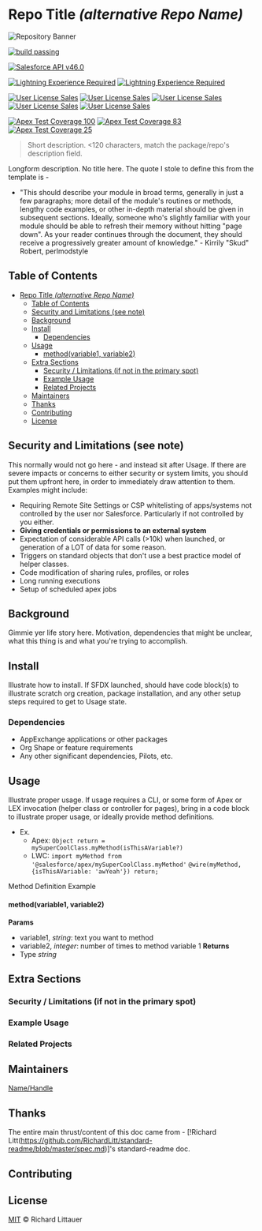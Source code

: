 # Repo Title _(alternative Repo Name)_
<!-- 
    This should be identical to the repository name/project name, or a relevant title, with the repo name in the italicized paranthesis. The repo name should be in this title is what I'm gettin at here.
-->
![Repository Banner](/images/RepoLogo)
<!-- Optional. This should be sourced from your repository locally. No text needed. 
-->

[![build passing](https://img.shields.io/badge/build-passing-green.svg)]()

[![Salesforce API v46.0](https://img.shields.io/badge/Salesforce%20API-v46.0-blue.svg)]()

[![Lightning Experience Required](https://img.shields.io/badge/Lightning%20Experience-Required-informational.svg)]()
[![Lightning Experience Required](https://img.shields.io/badge/Lightning%20Experience-Not%20Required-inactive.svg)]()

[![User License Sales](https://img.shields.io/badge/User%20License-Sales-3d867d.svg)]()
[![User License Sales](https://img.shields.io/badge/User%20License-Service-7f2443.svg)]()
[![User License Sales](https://img.shields.io/badge/User%20License-Communities-ffc20e.svg)]()
[![User License Sales](https://img.shields.io/badge/User%20License-Platform-032e61.svg)]()
[![User License Sales](https://img.shields.io/badge/User%20License-None-818181.svg)]()

[![Apex Test Coverage 100](https://img.shields.io/badge/Apex%20Test%20Coverage-100-brightgreen.svg)]()
[![Apex Test Coverage 83](https://img.shields.io/badge/Apex%20Test%20Coverage-83-yellowgreen.svg)]()
[![Apex Test Coverage 25](https://img.shields.io/badge/Apex%20Test%20Coverage-25-orange.svg)]()


<!-- 
    Badges
    Salesforce badges
        Salesforce API : Version Number
        Lightning Experience : Required / Not Required (Optional, unless using LWC/Aura)
        User License: Sales / Service / Communities / Platform / None (Optional)
        Apex Code Coverage: % 100 green, >75 orange, <75 red (Required if including Apex)
-->    
> Short description. <120 characters, match the package/repo's description field.

Longform description. No title here. The quote I stole to define this from the template is - 
* "This should describe your module in broad terms, generally in just a few paragraphs; more detail of the module's routines or methods, lengthy code examples, or other in-depth material should be given in subsequent sections.
Ideally, someone who's slightly familiar with your module should be able to refresh their memory without hitting "page down". As your reader continues through the document, they should receive a progressively greater amount of knowledge." - Kirrily "Skud" Robert, perlmodstyle

## Table of Contents
<!-- Optional if doc is less than 100 lines total 
    Link to all sections, start with the next one, don't include anything above. Capture all ## headings, optional to get ### and ####, you do you.
-->
- [Repo Title _(alternative Repo Name)_](#Repo-Title-alternative-Repo-Name)
  - [Table of Contents](#Table-of-Contents)
  - [Security and Limitations (see note)](#Security-and-Limitations-see-note)
  - [Background](#Background)
  - [Install](#Install)
    - [Dependencies](#Dependencies)
  - [Usage](#Usage)
      - [method(variable1, variable2)](#methodvariable1-variable2)
  - [Extra Sections](#Extra-Sections)
    - [Security / Limitations (if not in the primary spot)](#Security--Limitations-if-not-in-the-primary-spot)
    - [Example Usage](#Example-Usage)
    - [Related Projects](#Related-Projects)
  - [Maintainers](#Maintainers)
  - [Thanks](#Thanks)
  - [Contributing](#Contributing)
  - [License](#License)

## Security and Limitations (see note)
This normally would not go here - and instead sit after Usage. If there are severe impacts or concerns to either security or system limits, you should put them upfront here, in order to immediately draw attention to them. Examples might include:
* Requiring Remote Site Settings or CSP whitelisting of apps/systems not controlled by the user nor Salesforce. Particularly if not controlled by you either.
* **Giving credentials or permissions to an external system**
* Expectation of considerable API calls (>10k) when launched, or generation of a LOT of data for some reason.
* Triggers on standard objects that don't use a best practice model of helper classes.
* Code modification of sharing rules, profiles, or roles
* Long running executions
* Setup of scheduled apex jobs

## Background

Gimmie yer life story here. Motivation, dependencies that might be unclear, what this thing is and what you're trying to accomplish. 

## Install

Illustrate how to install. If SFDX launched, should have code block(s) to illustrate scratch org creation, package installation, and any other setup steps required to get to Usage state.

### Dependencies
* AppExchange applications or other packages
* Org Shape or feature requirements
* Any other significant dependencies, Pilots, etc.

## Usage

Illustrate proper usage. If usage requires a CLI, or some form of Apex or LEX invocation (helper class or controller for pages), bring in a code block to illustrate proper usage, or ideally provide method definitions.
* Ex.
  * Apex: `Object return = mySuperCoolClass.myMethod(isThisAVariable?)`
  * LWC: `import myMethod from '@salesforce/apex/mySuperCoolClass.myMethod'` `@wire(myMethod,{isThisAVariable: 'awYeah'}) return;`

Method Definition Example 
#### method(variable1, variable2) 
**Params**
* variable1, *string*: text you want to method
* variable2, *integer*: number of times to method variable 1
**Returns**
* Type *string*

## Extra Sections
### Security / Limitations (if not in the primary spot)
### Example Usage
<!-- Are there other live uses of this project?-->
### Related Projects
<!-- Are there related projects or repos assoc with this?-->

## Maintainers
<!--Small list of folk in charge, not everyone involved.-->
[Name/Handle](https://github.com/REPOSITORYGOHEREYO)

## Thanks
<!--Don't be a jerk thank those who helped you-->
The entire main thrust/content of this doc came from - [!Richard Litt(https://github.com/RichardLitt/standard-readme/blob/master/spec.md)]'s standard-readme doc. 

## Contributing
<!--Give instructions on how to contribute to this repository. Where do I ask questions? Do you accept PRs? What are the requirements to contribute? Don't be a jerk. Use issues if you can.-->

## License
<!-- Actually required. State the owner, -->
[MIT](LICENSE) © Richard Littauer